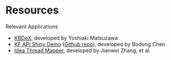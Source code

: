 Resources
=========

Relevant Applications

- [KBDeX](http://kbdex.org), developed by Yoshiaki Matsuzawa
- [KF API Shiny Demo](http://132.203.154.41:3838/KF-R) ([Github repo](https://github.com/meefen/KF-R)), developed by Bodong Chen
- [Idea Thread Mapper](tccl.rit.albany.edu:8080/ITM), developed by Jianwei Zhang, et al.
